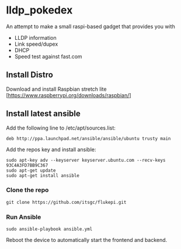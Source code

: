 # lldp_pokedex

An attempt to make a small raspi-based gadget that provides you with
 - LLDP information
 - Link speed/dupex
 - DHCP
 - Speed test against fast.com
 
 ## Install Distro
 Download and install Raspbian stretch lite
 [https://www.raspberrypi.org/downloads/raspbian/]
 
 ## Install latest ansible
 Add the following line to /etc/apt/sources.list:
 ```
 deb http://ppa.launchpad.net/ansible/ansible/ubuntu trusty main
 ```

 Add the repos key and install ansible:
 ```
 sudo apt-key adv --keyserver keyserver.ubuntu.com --recv-keys 93C4A3FD7BB9C367
 sudo apt-get update
 sudo apt-get install ansible
 ```

### Clone the repo
 ```
 git clone https://github.com/itsgc/flukepi.git
 ```
 
### Run Ansible
``` 
sudo ansible-playbook ansible.yml
```

Reboot the device to automatically start the frontend and backend.

